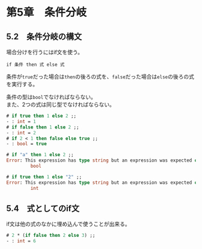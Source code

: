 # 第5章　条件分岐

## 5.2　条件分岐の構文

場合分けを行うにはif文を使う。

```
if 条件 then 式 else 式
```

条件が`true`だった場合は`then`の後ろの式を、`false`だった場合は`else`の後ろの式を実行する。

条件の型は`bool`でなければならない。  
また、2つの式は同じ型でなければならない。

```ocaml
# if true then 1 else 2 ;;
- : int = 1
# if false then 1 else 2 ;;
- : int = 2
# if 2 < 1 then false else true ;;
- : bool = true
```

```ocaml
# if "a" then 1 else 2 ;;
Error: This expression has type string but an expression was expected of type
         bool
```

```ocaml
# if true then 1 else "2" ;;
Error: This expression has type string but an expression was expected of type
         int
```

## 5.4　式としてのif文

if文は他の式のなかに埋め込んで使うことが出来る。

```ocaml
# 2 * (if false then 2 else 3) ;;
- : int = 6
```
